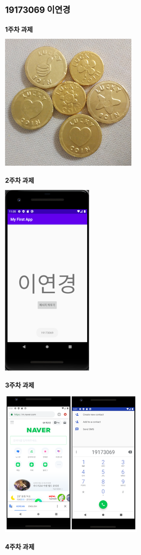 # 19173069 이연경

## 1주차 과제
  <img width="" height="" src="./png/coin choco.PNG"></img>
  
## 2주차 과제
  <img width="" height="" src="./png/2주차.PNG"></img>

## 3주차 과제
  <img width="" height="" src="./png/3주차.PNG"></img>

## 4주차 과제
  
